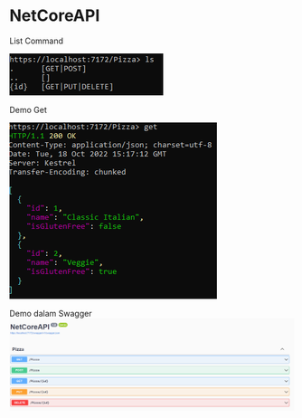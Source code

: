 # NetCoreAPI

List Command

![](img/List.png)

Demo Get

![](img/Get.png)

Demo dalam Swagger
![](img/Swagger.png)
